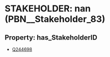 # STAKEHOLDER: __nan__ (PBN__Stakeholder_83)

## Property: has_StakeholderID

* [Q244698](Q244698)

